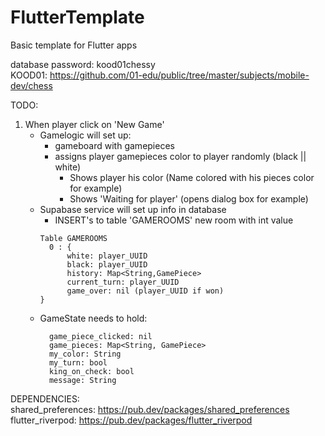 # FlutterTemplate
Basic template for Flutter apps

database password: kood01chessy <br>
KOOD01: https://github.com/01-edu/public/tree/master/subjects/mobile-dev/chess

TODO:
1. When player click on 'New Game'
    * Gamelogic will set up:
      * gameboard with gamepieces
      * assigns player gamepieces color to player randomly (black || white)
        * Shows player his color (Name colored with his pieces color for example)
        * Shows 'Waiting for player' (opens dialog box for example)
    * Supabase service will set up info in database
      * INSERT's to table 'GAMEROOMS' new room with int value
      ````
      Table GAMEROOMS
        0 : { 
            white: player_UUID
            black: player_UUID
            history: Map<String,GamePiece>
            current_turn: player_UUID
            game_over: nil (player_UUID if won)
      }
      ````
    * GameState needs to hold:
      ````
        game_piece_clicked: nil
        game_pieces: Map<String, GamePiece>
        my_color: String
        my_turn: bool
        king_on_check: bool
        message: String
      ````
      

DEPENDENCIES:<br>
shared_preferences: https://pub.dev/packages/shared_preferences <br>
flutter_riverpod: https://pub.dev/packages/flutter_riverpod <br>
